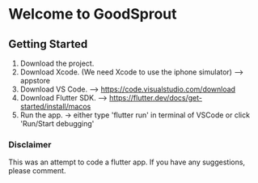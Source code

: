 # Welcome to GoodSprout


## Getting Started
1. Download the project.
2. Download Xcode. (We need Xcode to use the iphone simulator) --> appstore
3. Download VS Code. --> https://code.visualstudio.com/download
4. Download Flutter SDK. --> https://flutter.dev/docs/get-started/install/macos
5. Run the app. -> either type 'flutter run' in terminal of VSCode or click 'Run/Start debugging'


### Disclaimer

This was an attempt to code a flutter app. If you have any suggestions, please comment.

